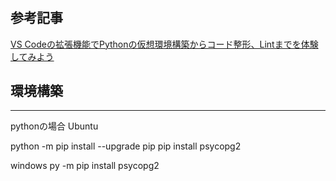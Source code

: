 # 
## 参考記事
[VS Codeの拡張機能でPythonの仮想環境構築からコード整形、Lintまでを体験してみよう](https://atmarkit.itmedia.co.jp/ait/articles/2106/25/news028.html)


## 環境構築


----------------
pythonの場合
Ubuntu

python -m pip install --upgrade pip
pip install psycopg2

windows
py -m pip install psycopg2